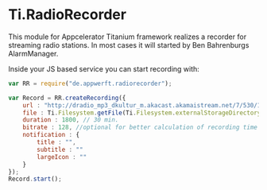 # Ti.RadioRecorder
This module for Appcelerator Titanium framework realizes a recorder for streaming radio stations. In most cases it will started by Ben Bahrenburgs AlarmManager.

Inside your JS based service you can start recording with:

```javascript
var RR = require("de.appwerft.radiorecorder");

var Record = RR.createRecording({
	url : "http://dradio_mp3_dkultur_m.akacast.akamaistream.net/7/530/142684/v1/gnl.akacast.akamaistream.net/dradio_mp3_dkultur_m",
	file : Ti.Filesystem.getFile(Ti.Filesystem.externalStorageDirectory,"mysuperhörspiel"),
	duration : 1800, // 30 min.
	bitrate : 128, //optional for better calculation of recording time
	notification : {
		title : "",
		subtitle : ""
		largeIcon : ""
	}
});
Record.start();
```
